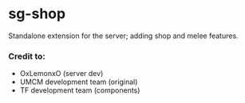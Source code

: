 # sg-shop
Standalone extension for the server; adding shop and melee features.

### Credit to:
 - OxLemonxO (server dev)
 - UMCM development team (original)
 - TF development team (components)
